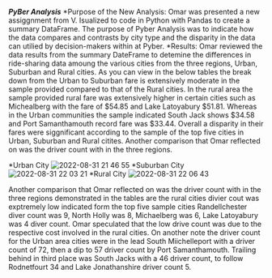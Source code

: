 ***PyBer Analysis*** 
*Purpose of the New Analysis:
Omar was presented a new assiggnment from V. Isualized to code in Python with Pandas to create a summary DataFrame. The purpose of Pyber Analysis was to  indicate how the data compares and contrasts by city type and the disparity in the data can utilied by decision-makers within at Pyber. 
*Results: 
 Omar reviewed the data results from the summary DateFrame to detemine the differences in ride-sharing data amoung the various cities from the three regions, Urban, Suburban and Rural cities.  As you can view in the below tables the break down from the Urban to Suburban fare is extensively moderate in the sample provided compared to that of the Rural cities. In the rural area the sample provided rural fare was extensively higher in certain cities such as Michealberg with the fare of $54.85 and Lake Latoyabury $51.81. Whereas in the Urban communities the sample indicated South Jack shows $34.58 and Port Samanthamouth record fare was $33.44. Overall a disparity in their fares were siggnificant according to the sample of the top five cities in Urban, Suburban and Rural citites.
 Another comparison that Omar reflected on was the driver count with in the three regions. 
 
*Urban City
 ![2022-08-31 21 46 55](https://user-images.githubusercontent.com/107796290/187815085-d5843a1f-e9d7-47f8-92d1-1834ac11d0ee.png)
*Suburban City
![2022-08-31 22 03 21](https://user-images.githubusercontent.com/107796290/187816683-673052f3-6c14-463a-8587-9624fcf3a031.png)
*Rural City
![2022-08-31 22 06 43](https://user-images.githubusercontent.com/107796290/187816973-d7a60b4a-bf77-4c46-8275-cf52f8394e64.png)

 Another comparison that Omar reflected on was the driver count with in the three regions demonstrated in the tables are the rural cities divier cout was exptremely low indicated form the top five sample cities Randellchester diver count was 9, North Holly was 8, Michaelberg was 6, Lake Latoyabury was 4 diver count. Omar speculated that the low drive count was due to the respective cost involved in the rural cities. 
 On another note the driver count for the Urban area cities were in the lead South Miichelleport with a driver count of 72, then a dip to 57 driver count by Port Samanthamouth. Trailing behind in third place was South Jacks with a 46 driver count, to follow Rodnetfourt 34 and Lake Jonathanshire driver count 5. 
 
 
